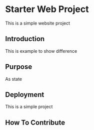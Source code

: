 # Starter Web Project

This is a simple website project
## Introduction

This is example to show difference
## Purpose

As state
## Deployment

This is a simple project
## How To Contribute